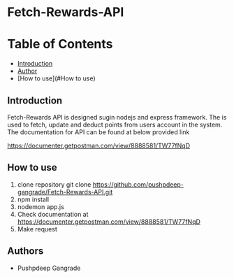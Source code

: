 # Fetch-Rewards-API

# Table of Contents
- [Introduction](#Introduction)
- [Author](#author)
- [How to use](#How to use)

## Introduction
Fetch-Rewards API is designed sugin nodejs and express framework. The is used to fetch, update and deduct points from users account in the system. 
The documentation for API can be found at below provided link

https://documenter.getpostman.com/view/8888581/TW77fNqD

## How to use
1. clone repository 
    git clone https://github.com/pushpdeep-gangrade/Fetch-Rewards-API.git
2. npm install
3. nodemon app.js
4. Check documentation at https://documenter.getpostman.com/view/8888581/TW77fNqD
5. Make request

## Authors <a name="authors"></a>
- Pushpdeep Gangrade
